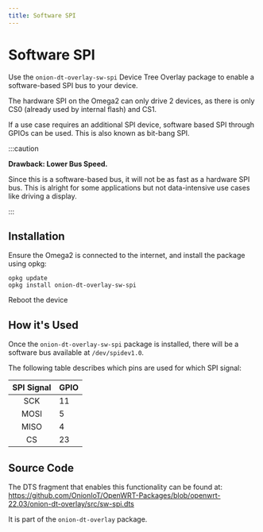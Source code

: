 ```yaml
---
title: Software SPI
---
```


# Software SPI

Use the `onion-dt-overlay-sw-spi` Device Tree Overlay package to enable a software-based SPI bus to your device.

The hardware SPI on the Omega2 can only drive 2 devices, as there is only CS0 (already used by internal flash) and CS1.

If a use case requires an additional SPI device, software based SPI through GPIOs can be used. This is also known as bit-bang SPI.


:::caution

**Drawback: Lower Bus Speed.** 

Since this is a software-based bus, it will not be as fast as a hardware SPI bus. This is alright for some applications but not data-intensive use cases like driving a display.

:::

## Installation

Ensure the Omega2 is connected to the internet, and install the package using opkg:

```
opkg update
opkg install onion-dt-overlay-sw-spi
```

Reboot the device 

## How it's Used

Once the `onion-dt-overlay-sw-spi` package is installed, there will be a software bus available at `/dev/spidev1.0`.

<!-- TODO: confirm the above device path! -->

The following table describes which pins are used for which SPI signal:

| SPI Signal | GPIO |
|:----------:|------|
| SCK        | 11   |
| MOSI       | 5    |
| MISO       | 4    |
| CS         | 23   |

## Source Code

The DTS fragment that enables this functionality can be found at: https://github.com/OnionIoT/OpenWRT-Packages/blob/openwrt-22.03/onion-dt-overlay/src/sw-spi.dts

It is part of the `onion-dt-overlay` package.